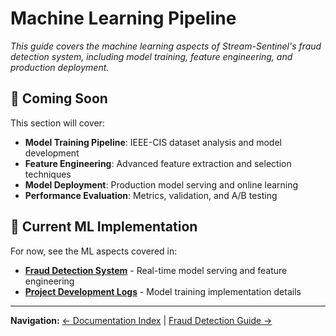 # Machine Learning Pipeline

*This guide covers the machine learning aspects of Stream-Sentinel's fraud detection system, including model training, feature engineering, and production deployment.*

## 🎯 Coming Soon

This section will cover:

- **Model Training Pipeline**: IEEE-CIS dataset analysis and model development
- **Feature Engineering**: Advanced feature extraction and selection techniques  
- **Model Deployment**: Production model serving and online learning
- **Performance Evaluation**: Metrics, validation, and A/B testing

## 🔗 Current ML Implementation

For now, see the ML aspects covered in:
- **[Fraud Detection System](../fraud-detection/README.md)** - Real-time model serving and feature engineering
- **[Project Development Logs](../project-logs/004-ml-fraud-detection.md)** - Model training implementation details

---

**Navigation:** [← Documentation Index](../README.md) | [Fraud Detection Guide →](../fraud-detection/README.md)